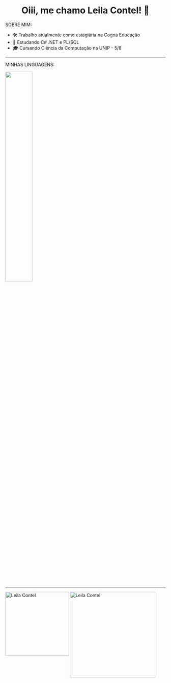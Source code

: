 ### <h1 align="center">Oiii, me chamo Leila Contel! 👋 </h1>
 
SOBRE MIM:

- 🛠️ Trabalho atualmente como estagiária na Cogna Educação 
- 🌱 Estudando C# .NET e PL/SQL
- 🎓 Cursando Ciência da Computação na UNIP - 5/8

___________________________________________________________________________________________________________________________________________________________________

MINHAS LINGUAGENS:

<div>
    <a href"https://github.com/LehOf">
    <img width="41%"  src="https://github-readme-stats.vercel.app/api/top-langs/?username=LehOf&layout=compact&langs_count=16&theme=dracula"/>
</div>
    
___________________________________________________________________________________________________________________________________________________________________
    
<a target="_blank" href="https://www.linkedin.com/in/leila-contel-3b2974208">
    <img align="left" alt="Leila Contel" width="200px" src="https://img.shields.io/static/v1?label=Linkedin&message=Leila Contel&color=blue&style=social&logo=Linkedin"/>
</a>
   
<a target="_blank" href="mailto:leeilacontell@gmail.com">
    <img align="left" alt="Leila Contel" width="268px" src="https://img.shields.io/static/v1?label=gmail&message=leeilacontell@gmail.com&color=red&style=social&logo=gmail"/>
</a>


    









   
    
    

    
